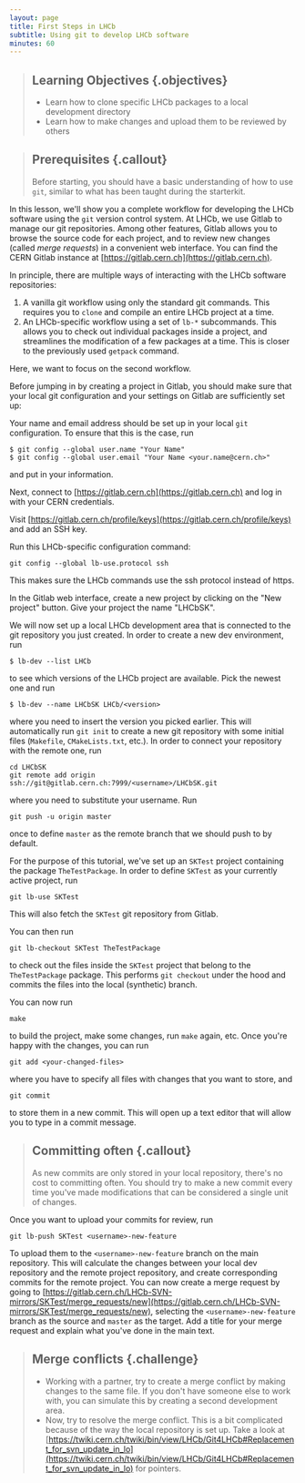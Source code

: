 ```yaml
---
layout: page
title: First Steps in LHCb
subtitle: Using git to develop LHCb software
minutes: 60
---
```


> ## Learning Objectives {.objectives}
>
> * Learn how to clone specific LHCb packages to a local development directory
> * Learn how to make changes and upload them to be reviewed by others

> ## Prerequisites {.callout}
>
> Before starting, you should have a basic understanding of how to use `git`,
> similar to what has been taught during the starterkit.

In this lesson, we'll show you a complete workflow for developing the LHCb software
using the `git` version control system.
At LHCb, we use Gitlab to manage our git repositories.
Among other features, Gitlab allows you to browse the source code for each project,
and to review new changes (called *merge requests*) in a convenient web interface.
You can find the CERN Gitlab instance at [https://gitlab.cern.ch](https://gitlab.cern.ch).

In principle, there are multiple ways of interacting with the LHCb software repositories:

 1. A vanilla git workflow using only the standard git commands.
   This requires you to `clone` and compile an entire LHCb project at a time.
 2. An LHCb-specific workflow using a set of `lb-*` subcommands.
    This allows you to check out individual packages inside a project, and
    streamlines the modification of a few packages at a time.
    This is closer to the previously used `getpack` command.

Here, we want to focus on the second workflow.

Before jumping in by creating a project in Gitlab, you should make sure that
your local git configuration and your settings on Gitlab are sufficiently set up:

Your name and email address should be set up in your local `git` configuration.
To ensure that this is the case, run
```
$ git config --global user.name "Your Name"
$ git config --global user.email "Your Name <your.name@cern.ch>"
```
and put in your information.

Next, connect to [https://gitlab.cern.ch](https://gitlab.cern.ch) and log in
with your CERN credentials.

Visit [https://gitlab.cern.ch/profile/keys](https://gitlab.cern.ch/profile/keys) and add an SSH key.

Run this LHCb-specific configuration command:
```
git config --global lb-use.protocol ssh
```
This makes sure the LHCb commands use the ssh protocol instead of https.

In the Gitlab web interface, create a new project by clicking on the "New project" button.
Give your project the name "LHCbSK".

We will now set up a local LHCb development area that is connected to the git
repository you just created.
In order to create a new dev environment, run
```
$ lb-dev --list LHCb
```
to see which versions of the LHCb project are available.
Pick the newest one and run
```
$ lb-dev --name LHCbSK LHCb/<version>
```
where you need to insert the version you picked earlier.
This will automatically run `git init` to create a new git repository with some initial files (`Makefile`, `CMakeLists.txt`, etc.).
In order to connect your repository with the remote one, run
```
cd LHCbSK
git remote add origin ssh://git@gitlab.cern.ch:7999/<username>/LHCbSK.git
```
where you need to substitute your username.
Run
```
git push -u origin master
```
once to define `master` as the remote branch that we should push to by default.

For the purpose of this tutorial, we've set up an `SKTest` project containing
the package `TheTestPackage`.
In order to define `SKTest` as your currently active project, run
```
git lb-use SKTest
```
This will also fetch the `SKTest` git repository from Gitlab.

You can then run
```
git lb-checkout SKTest TheTestPackage
```
to check out the files inside the `SKTest` project that belong to the
`TheTestPackage` package.
This performs `git checkout` under the hood and commits the files into the
local (synthetic) branch.

You can now run
```
make
```
to build the project, make some changes, run `make` again, etc.
Once you're happy with the changes, you can run
```
git add <your-changed-files>
```
where you have to specify all files with changes that you want to store,
and
```
git commit
```
to store them in a new commit.
This will open up a text editor that will allow you to type in a commit message.

> ## Committing often {.callout}
>
> As new commits are only stored in your local repository, there's no cost to
> committing often. You should try to make a new commit every time you've made
> modifications that can be considered a single unit of changes.

Once you want to upload your commits for review, run
```
git lb-push SKTest <username>-new-feature
```
To upload them to the `<username>-new-feature` branch on the main repository.
This will calculate the changes between your local dev repository and the
remote project repository, and create corresponding commits for the remote
project.
You can now create a merge request by going to
[https://gitlab.cern.ch/LHCb-SVN-mirrors/SKTest/merge_requests/new](https://gitlab.cern.ch/LHCb-SVN-mirrors/SKTest/merge_requests/new),
selecting the `<username>-new-feature` branch as the source and `master` as the target.
Add a title for your merge request and explain what you've done in the main text.

> ## Merge conflicts {.challenge}
>  - Working with a partner, try to create a merge conflict by making changes to the same file.
>    If you don't have someone else to work with, you can simulate this by creating a second development area.
>  - Now, try to resolve the merge conflict.
>    This is a bit complicated because of the way the local repository is set up.
>    Take a look at [https://twiki.cern.ch/twiki/bin/view/LHCb/Git4LHCb#Replacement_for_svn_update_in_lo](https://twiki.cern.ch/twiki/bin/view/LHCb/Git4LHCb#Replacement_for_svn_update_in_lo) for pointers.

